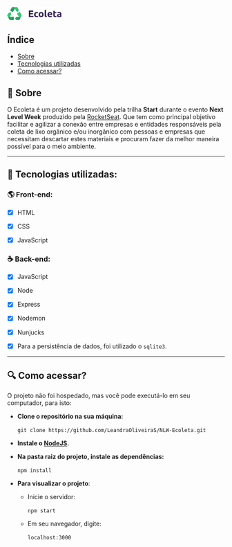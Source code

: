<img src="https://raw.githubusercontent.com/LeandraOS/NLW-Ecoleta/a57c84b4b5d2f0c0a0025fc6014a371d8295c5e3/public/icones/logo.svg" width=25%>

## Índice
- [Sobre](#Sobre)
- [Tecnologias utilizadas](#Tecnologias-utilizadas)
- [Como acessar?](#Como-acessar?)

<a id="Sobre"></a>
## :pencil: Sobre

O Ecoleta é um projeto desenvolvido pela trilha **Start** durante o evento **Next Level Week** produzido pela [RocketSeat](https://rocketseat.com.br/).
Que tem como principal objetivo facilitar e agilizar a conexão entre empresas e entidades responsáveis pela coleta de lixo orgânico e/ou inorgânico com pessoas e empresas que necessitam descartar estes materiais e procuram fazer da melhor maneira possível para o meio ambiente.

---

<a id="Tecnologias-utilizadas"></a>
## :rocket: Tecnologias utilizadas:


  ### :earth_americas: Front-end:

  - [X] HTML
  - [X] CSS
  - [X] JavaScript


  ### :coffee: Back-end:

  - [X] JavaScript
  - [X] Node
  - [X] Express
  - [X] Nodemon
  - [X] Nunjucks
  - [X] Para a persistência de dados, foi utilizado o `sqlite3`.


---
<a id="Como-acessar?"></a>
## :mag: Como acessar?

O projeto não foi hospedado, mas você pode executá-lo em seu computador, para isto:

- **Clone o repositório na sua máquina:**

  ```git clone https://github.com/LeandraOliveiraS/NLW-Ecoleta.git```

- **Instale o [NodeJS](https://nodejs.org/en/download/).**

- **Na pasta raiz do projeto, instale as dependências:**

  ```npm install```

- **Para visualizar o projeto**:
  -   Inicie o servidor:
  
      ```npm start```
  - Em seu navegador, digite:
  
    ```localhost:3000```
    
